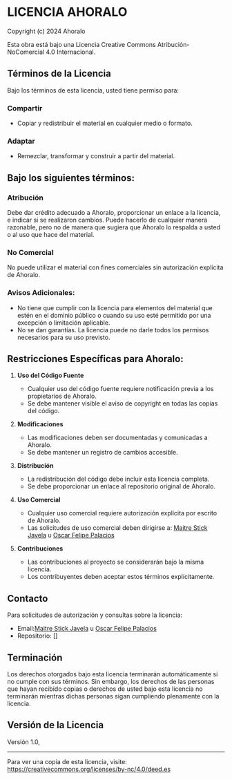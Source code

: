 # LICENCIA AHORALO

Copyright (c) 2024 Ahoralo

Esta obra está bajo una Licencia Creative Commons Atribución-NoComercial 4.0 Internacional.

## Términos de la Licencia

Bajo los términos de esta licencia, usted tiene permiso para:

### Compartir
- Copiar y redistribuir el material en cualquier medio o formato.

### Adaptar
- Remezclar, transformar y construir a partir del material.

## Bajo los siguientes términos:

### Atribución
Debe dar crédito adecuado a Ahoralo, proporcionar un enlace a la licencia, e indicar si se realizaron cambios. Puede hacerlo de cualquier manera razonable, pero no de manera que sugiera que Ahoralo lo respalda a usted o al uso que hace del material.

### No Comercial
No puede utilizar el material con fines comerciales sin autorización explícita de Ahoralo.

### Avisos Adicionales:
- No tiene que cumplir con la licencia para elementos del material que estén en el dominio público o cuando su uso esté permitido por una excepción o limitación aplicable.
- No se dan garantías. La licencia puede no darle todos los permisos necesarios para su uso previsto.

## Restricciones Específicas para Ahoralo:

1. **Uso del Código Fuente**
   - Cualquier uso del código fuente requiere notificación previa a los propietarios de Ahoralo.
   - Se debe mantener visible el aviso de copyright en todas las copias del código.

2. **Modificaciones**
   - Las modificaciones deben ser documentadas y comunicadas a Ahoralo.
   - Se debe mantener un registro de cambios accesible.

3. **Distribución**
   - La redistribución del código debe incluir esta licencia completa.
   - Se debe proporcionar un enlace al repositorio original de Ahoralo.

4. **Uso Comercial**
   - Cualquier uso comercial requiere autorización explícita por escrito de Ahoralo.
   - Las solicitudes de uso comercial deben dirigirse a: [Maitre Stick Javela](mailto:mastijaci99@gmail.com ) u [Oscar Felipe Palacios](mailto:mrgts@null.net )

5. **Contribuciones**
   - Las contribuciones al proyecto se considerarán bajo la misma licencia.
   - Los contribuyentes deben aceptar estos términos explícitamente.

## Contacto

Para solicitudes de autorización y consultas sobre la licencia:
- Email:[Maitre Stick Javela](mailto:mastijaci99@gmail.com ) u [Oscar Felipe Palacios](mailto:mrgts@null.net )
- Repositorio: []

## Terminación

Los derechos otorgados bajo esta licencia terminarán automáticamente si no cumple con sus términos. Sin embargo, los derechos de las personas que hayan recibido copias o derechos de usted bajo esta licencia no terminarán mientras dichas personas sigan cumpliendo plenamente con la licencia.

## Versión de la Licencia
Versión 1.0, 

---

Para ver una copia de esta licencia, visite:
https://creativecommons.org/licenses/by-nc/4.0/deed.es
